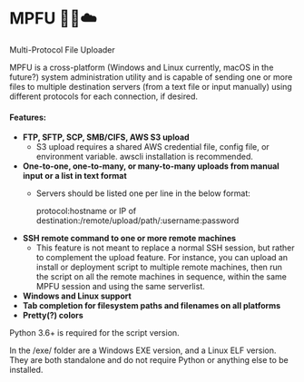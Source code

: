 # MPFU :file_folder::rocket::cloud:
Multi-Protocol File Uploader

MPFU is a cross-platform (Windows and Linux currently, macOS in the future?) system administration utility and is capable of sending one or more files to multiple destination servers (from a text file or input manually) using different protocols for each connection, if desired. 

#### Features:
- **FTP, SFTP, SCP, SMB/CIFS, AWS S3 upload**
   - S3 upload requires a shared AWS credential file, config file, or environment variable. awscli installation is recommended.
- **One-to-one, one-to-many, or many-to-many uploads from manual input or a list in text format**
   - Servers should be listed one per line in the below format:
   
      protocol:hostname or IP of destination:/remote/upload/path/:username:password
- **SSH remote command to one or more remote machines**
   - This feature is not meant to replace a normal SSH session, but rather to complement the upload feature. For instance, you can            upload an install or deployment script to multiple remote machines, then run the script on all the remote machines in sequence,            within the same MPFU session and using the same serverlist.
- **Windows and Linux support**
- **Tab completion for filesystem paths and filenames on all platforms**
- **Pretty(?) colors**

Python 3.6+ is required for the script version.

In the /exe/ folder are a Windows EXE version, and a Linux ELF version. They are both standalone and do not require Python or anything else to be installed.
